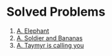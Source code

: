 # Solved Problems
1. [A. Elephant](https://codeforces.com/problemset/problem/617/A)
1. [A. Soldier and Bananas](https://codeforces.com/problemset/problem/546/A)
1. [A. Taymyr is calling you](https://codeforces.com/problemset/problem/764/A)
